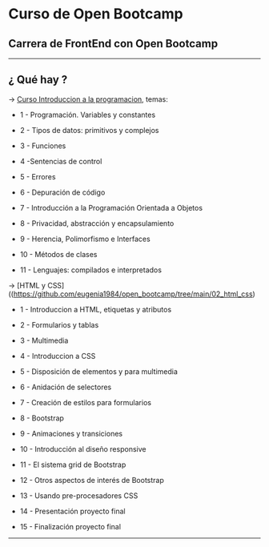 # Curso de Open Bootcamp

## Carrera de FrontEnd con Open Bootcamp

---

## ¿ Qué hay ?

-> [Curso Introduccion a la programacion](https://github.com/eugenia1984/open_bootcamp/tree/main/01_curso_introduccion_a_la_programacion), temas:

- 1 - Programación. Variables y constantes

- 2 - Tipos de datos: primitivos y complejos

- 3 - Funciones

- 4 -Sentencias de control

- 5 - Errores

- 6 - Depuración de código

- 7 - Introducción a la Programación Orientada a Objetos

- 8 - Privacidad, abstracción y encapsulamiento

- 9 - Herencia, Polimorfismo e Interfaces

- 10 - Métodos de clases

- 11 - Lenguajes: compilados e interpretados


-> [HTML y CSS]((https://github.com/eugenia1984/open_bootcamp/tree/main/02_html_css)

- 1 - Introduccion a HTML, etiquetas y atributos

- 2 - Formularios y tablas

- 3 - Multimedia

- 4 - Introduccion a CSS

- 5 - Disposición de elementos y para multimedia

- 6 - Anidación de selectores

- 7 - Creación de estilos para formularios

- 8 - Bootstrap

- 9 - Animaciones y transiciones

- 10 - Introducción al diseño responsive

- 11 - El sistema grid de Bootstrap

- 12 - Otros aspectos de interés de Bootstrap

- 13 - Usando pre-procesadores CSS

- 14 - Presentación proyecto final

- 15 - Finalización proyecto final
---
